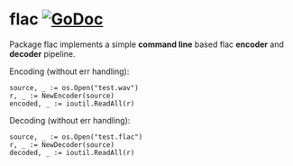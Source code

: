 # flac [![GoDoc](https://godoc.org/github.com/threez/flac?status.svg)](https://godoc.org/github.com/threez/flac)

Package flac implements a simple **command line** based flac **encoder** and **decoder** pipeline.

Encoding (without err handling):

    source, _ := os.Open("test.wav")
	r, _ := NewEncoder(source)
	encoded, _ := ioutil.ReadAll(r)

Decoding (without err handling):

	source, _ := os.Open("test.flac")
	r, _ := NewDecoder(source)
	decoded, _ := ioutil.ReadAll(r)